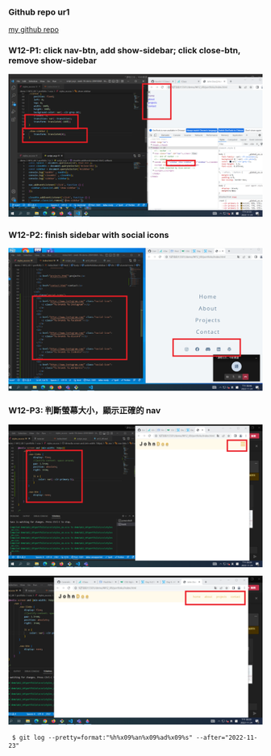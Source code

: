 ### Github repo ur1

[my github repo](https://github.com/kurch1117/sweb-1N-demo-209418069)

### W12-P1: click nav-btn, add show-sidebar; click close-btn, remove show-sidebar

![](w12-p1.png)

### W12-P2: finish sidebar with social icons

![](w12-p2.png)

### W12-P3: 判斷螢幕大小，顯示正確的 nav

![](w12-p3-1.png)

![](w12-p3-2.png)

```
 $ git log --pretty=format:"%h%x09%an%x09%ad%x09%s" --after="2022-11-23"

```